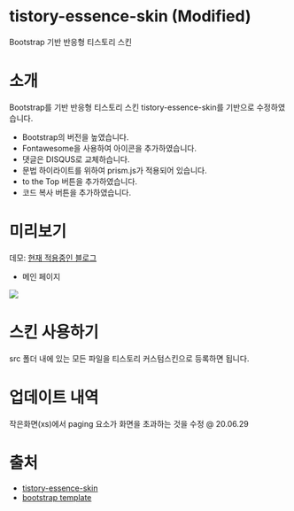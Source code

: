 # tistory-essence-skin (Modified)
Bootstrap 기반 반응형 티스토리 스킨

# 소개
Bootstrap를 기반 반응형 티스토리 스킨 tistory-essence-skin를 기반으로 수정하였습니다.

* Bootstrap의 버전을 높였습니다.
* Fontawesome을 사용하여 아이콘을 추가하였습니다.
* 댓글은 DISQUS로 교체하습니다.
* 문법 하이라이트를 위하여 prism.js가 적용되어 있습니다.
* to the Top 버튼을 추가하였습니다.
* 코드 복사 버튼을 추가하였습니다.

# 미리보기

데모: [현재 적용중인 블로그](https://rottk.tistory.com/)

* 메인 페이지

![](https://img1.daumcdn.net/thumb/R1280x0/?scode=mtistory2&fname=https%3A%2F%2Ft1.daumcdn.net%2Fcfile%2Ftistory%2F9985BE4A5B362AA515)


# 스킨 사용하기
src 폴더 내에 있는 모든 파일을 티스토리 커스텀스킨으로 등록하면 됩니다.


# 업데이트 내역

작은화면(xs)에서 paging 요소가 화면을 초과하는 것을 수정 @ 20.06.29


# 출처
* [tistory-essence-skin](https://github.com/agemor/tistory-essence-skin)
* [bootstrap template](https://github.com/BlackrockDigital/startbootstrap-blog-home)
